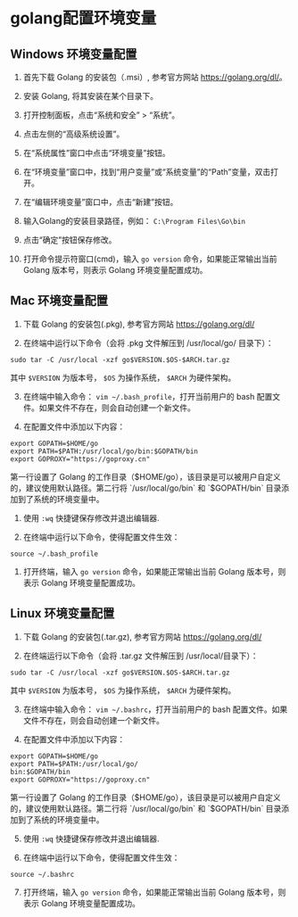 # golang配置环境变量

## Windows 环境变量配置
1. 首先下载 Golang 的安装包（.msi）, 参考官方网站 <https://golang.org/dl/>。 

2. 安装 Golang, 将其安装在某个目录下。

3. 打开控制面板，点击“系统和安全” > “系统”。

4. 点击左侧的“高级系统设置”。

5. 在“系统属性”窗口中点击“环境变量”按钮。

6. 在“环境变量”窗口中，找到“用户变量”或“系统变量”的“Path”变量，双击打开。

7. 在“编辑环境变量”窗口中，点击“新建”按钮。

8. 输入Golang的安装目录路径，例如： `C:\Program Files\Go\bin`

9. 点击“确定”按钮保存修改。

10. 打开命令提示符窗口(cmd)，输入 `go version` 命令，如果能正常输出当前 Golang 版本号，则表示 Golang 环境变量配置成功。


## Mac 环境变量配置
1. 下载 Golang 的安装包(.pkg), 参考官方网站 <https://golang.org/dl/>

2. 在终端中运行以下命令（会将 .pkg 文件解压到 /usr/local/go/ 目录下）：
```
sudo tar -C /usr/local -xzf go$VERSION.$OS-$ARCH.tar.gz
```
其中 `$VERSION` 为版本号， `$OS` 为操作系统， `$ARCH` 为硬件架构。

3. 在终端中输入命令： `vim ~/.bash_profile`，打开当前用户的 bash 配置文件。如果文件不存在，则会自动创建一个新文件。

4. 在配置文件中添加以下内容：
```
export GOPATH=$HOME/go
export PATH=$PATH:/usr/local/go/bin:$GOPATH/bin
export GOPROXY="https://goproxy.cn"
```
第一行设置了 Golang 的工作目录（$HOME/go），该目录是可以被用户自定义的，建议使用默认路径。第二行将 `/usr/local/go/bin` 和 `$GOPATH/bin` 目录添加到了系统的环境变量中。

1. 使用 `:wq` 快捷键保存修改并退出编辑器.

2. 在终端中运行以下命令，使得配置文件生效：
```
source ~/.bash_profile
```

1. 打开终端，输入 `go version` 命令，如果能正常输出当前 Golang 版本号，则表示 Golang 环境变量配置成功。


## Linux 环境变量配置

1. 下载 Golang 的安装包(.tar.gz), 参考官方网站 <https://golang.org/dl/>

2. 在终端运行以下命令（会将 .tar.gz 文件解压到 /usr/local/目录下）：
```
sudo tar -C /usr/local -xzf go$VERSION.$OS-$ARCH.tar.gz
```
其中 `$VERSION` 为版本号， `$OS` 为操作系统， `$ARCH` 为硬件架构。

3. 在终端中输入命令： `vim ~/.bashrc`，打开当前用户的 bash 配置文件。如果文件不存在，则会自动创建一个新文件。

4. 在配置文件中添加以下内容：
```
export GOPATH=$HOME/go
export PATH=$PATH:/usr/local/go/
bin:$GOPATH/bin
export GOPROXY="https://goproxy.cn"
```
第一行设置了 Golang 的工作目录（$HOME/go），该目录是可以被用户自定义的，建议使用默认路径。第二行将 `/usr/local/go/bin` 和 `$GOPATH/bin` 目录添加到了系统的环境变量中。

5. 使用 `:wq` 快捷键保存修改并退出编辑器.

6. 在终端中运行以下命令，使得配置文件生效：
```
source ~/.bashrc
```

7. 打开终端，输入 `go version` 命令，如果能正常输出当前 Golang 版本号，则表示 Golang 环境变量配置成功。